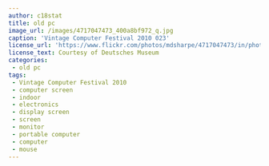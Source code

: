```yaml
---
author: c18stat
title: old pc
image_url: /images/4717047473_400a8bf972_q.jpg
caption: 'Vintage Computer Festival 2010 023'
license_url: 'https://www.flickr.com/photos/mdsharpe/4717047473/in/photolist-8bQ6SH'
license_text: Courtesy of Deutsches Museum
categories:
 - old pc
tags:
 - Vintage Computer Festival 2010
 - computer screen
 - indoor
 - electronics
 - display screen
 - screen
 - monitor
 - portable computer
 - computer
 - mouse
---
```

